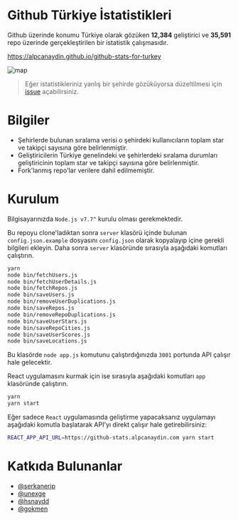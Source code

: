 # Github Türkiye İstatistikleri

Github üzerinde konumu Türkiye olarak gözüken **12,384** geliştirici ve **35,591** repo üzerinde gerçekleştirilen bir istatistik çalışmasıdır.

https://alpcanaydin.github.io/github-stats-for-turkey

![map](https://cloud.githubusercontent.com/assets/1801024/24866687/9951125c-1e13-11e7-996c-92addcddd8a2.jpg)

> Eğer istatistikleriniz yanlış bir şehirde gözüküyorsa düzeltilmesi için [issue](https://github.com/alpcanaydin/github-stats-for-turkey/issues/new) açabilirsiniz.

# Bilgiler

* Şehirlerde bulunan sıralama verisi o şehirdeki kullanıcıların toplam star ve takipçi sayısına göre belirlenmiştir.
* Geliştiricilerin Türkiye genelindeki ve şehirlerdeki sıralama durumları geliştiricinin toplam star ve takipçi sayısına göre belirlenmiştir.
* Fork'lanmış repo'lar verilere dahil edilmemiştir.

# Kurulum

Bilgisayarınızda `Node.js v7.7^` kurulu olması gerekmektedir.

Bu repoyu clone'ladıktan sonra `server` klasörü içinde bulunan `config.json.example` dosyasını `config.json` olarak kopyalayıp içine gerekli bilgileri ekleyin. Daha sonra `server` klasöründe sırasıyla aşağıdaki komutları çalıştırın.

```bash
yarn
node bin/fetchUsers.js
node bin/fetchUserDetails.js
node bin/fetchRepos.js
node bin/saveUsers.js
node bin/removeUserDuplications.js
node bin/saveRepos.js
node bin/removeRepoDuplications.js
node bin/saveUserStars.js
node bin/saveRepoCities.js
node bin/saveUserScores.js
node bin/saveLocations.js
```

Bu klasörde `node app.js` komutunu çalıştırdığınızda `3001` portunda API çalışır hale gelecektir.

React uygulamasını kurmak için ise sırasıyla aşağıdaki komutları `app` klasöründe çalıştırın.

```bash
yarn
yarn start
```

Eğer sadece `React` uygulamasında geliştirme yapacaksanız uygulamayı aşağıdaki komutla başlatarak API'yı direkt
çalışır hale getirebilirsiniz:

```bash
REACT_APP_API_URL=https://github-stats.alpcanaydin.com yarn start
```

# Katkıda Bulunanlar

* [@serkanerip](https://github.com/serkanerip)
* [@unexge](https://github.com/unexge)
* [@hsnaydd](https://github.com/hsnaydd)
* [@gokmen](https://github.com/gokmen)

